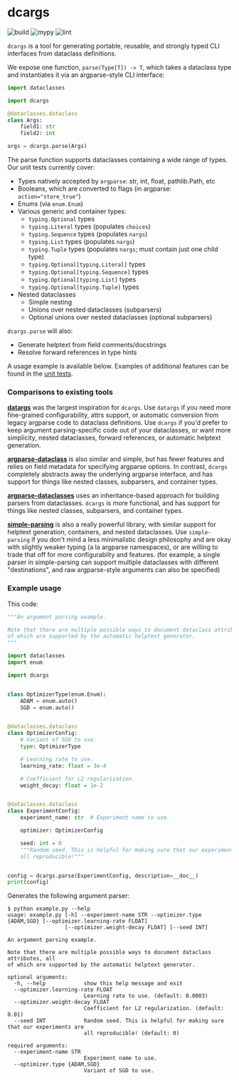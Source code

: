 # dcargs

![build](https://github.com/brentyi/dcargs/workflows/build/badge.svg)
![mypy](https://github.com/brentyi/dcargs/workflows/mypy/badge.svg?branch=master)
![lint](https://github.com/brentyi/dcargs/workflows/lint/badge.svg)

`dcargs` is a tool for generating portable, reusable, and strongly typed CLI
interfaces from dataclass definitions.

We expose one function, `parse(Type[T]) -> T`, which takes a dataclass type and
instantiates it via an argparse-style CLI interface:

```python
import dataclasses

import dcargs

@dataclasses.dataclass
class Args:
    field1: str
    field2: int

args = dcargs.parse(Args)
```

The parse function supports dataclasses containing a wide range of types. Our
unit tests currently cover:

- Types natively accepted by `argparse`: str, int, float, pathlib.Path, etc
- Booleans, which are converted to flags (in argparse: `action="store_true"`)
- Enums (via `enum.Enum`)
- Various generic and container types:
  - `typing.Optional` types
  - `typing.Literal` types (populates `choices`)
  - `typing.Sequence` types (populates `nargs`)
  - `typing.List` types (populates `nargs`)
  - `typing.Tuple` types (populates `nargs`; must contain just one child type)
  - `typing.Optional[typing.Literal]` types
  - `typing.Optional[typing.Sequence]` types
  - `typing.Optional[typing.List]` types
  - `typing.Optional[typing.Tuple]` types
- Nested dataclasses
  - Simple nesting
  - Unions over nested dataclasses (subparsers)
  - Optional unions over nested dataclasses (optional subparsers)

`dcargs.parse` will also:

- Generate helptext from field comments/docstrings
- Resolve forward references in type hints

A usage example is available below. Examples of additional features can be found
in the [unit tests](./tests/).

### Comparisons to existing tools

**[datargs](https://github.com/roee30/datargs)** was the largest inspiration for
`dcargs`. Use `datargs` if you need more fine-grained configurability, attrs
support, or automatic conversion from legacy argparse code to dataclass
definitions. Use `dcargs` if you'd prefer to keep argument parsing-specific code
out of your dataclasses, or want more simplicity, nested dataclasses, forward
references, or automatic helptext generation.

**[argparse-dataclass](https://pypi.org/project/argparse-dataclass/)** is also
similar and simple, but has fewer features and relies on field metadata for
specifying argparse options. In contrast, `dcargs` completely abstracts away the
underlying argparse interface, and has support for things like nested classes,
subparsers, and container types.

**[argparse-dataclasses](https://pypi.org/project/argparse-dataclasses/)** uses
an inheritance-based approach for building parsers from dataclasses. `dcargs` is
more functional, and has support for things like nested classes, subparsers, and
container types.

**[simple-parsing](https://github.com/lebrice/SimpleParsing)** is also a really
powerful library, with similar support for helptext generation, containers, and
nested dataclasses. Use `simple-parsing` if you don't mind a less minimalistic
design philosophy and are okay with slightly weaker typing (a la argparse
namespaces), or are willing to trade that off for more configurablity and
features. (for example, a single parser in simple-parsing can support multiple
dataclasses with different "destinations", and raw argparse-style arguments can
also be specified)

### Example usage

This code:

```python
"""An argument parsing example.

Note that there are multiple possible ways to document dataclass attributes, all
of which are supported by the automatic helptext generator.
"""

import dataclasses
import enum

import dcargs


class OptimizerType(enum.Enum):
    ADAM = enum.auto()
    SGD = enum.auto()


@dataclasses.dataclass
class OptimizerConfig:
    # Variant of SGD to use.
    type: OptimizerType

    # Learning rate to use.
    learning_rate: float = 3e-4

    # Coefficient for L2 regularization.
    weight_decay: float = 1e-2


@dataclasses.dataclass
class ExperimentConfig:
    experiment_name: str  # Experiment name to use.

    optimizer: OptimizerConfig

    seed: int = 0
    """Random seed. This is helpful for making sure that our experiments are
    all reproducible!"""


config = dcargs.parse(ExperimentConfig, description=__doc__)
print(config)
```

Generates the following argument parser:

```
$ python example.py --help
usage: example.py [-h] --experiment-name STR --optimizer.type {ADAM,SGD} [--optimizer.learning-rate FLOAT]
                  [--optimizer.weight-decay FLOAT] [--seed INT]

An argument parsing example.

Note that there are multiple possible ways to document dataclass attributes, all
of which are supported by the automatic helptext generator.

optional arguments:
  -h, --help            show this help message and exit
  --optimizer.learning-rate FLOAT
                        Learning rate to use. (default: 0.0003)
  --optimizer.weight-decay FLOAT
                        Coefficient for L2 regularization. (default: 0.01)
  --seed INT            Random seed. This is helpful for making sure that our experiments are
                        all reproducible! (default: 0)

required arguments:
  --experiment-name STR
                        Experiment name to use.
  --optimizer.type {ADAM,SGD}
                        Variant of SGD to use.
```

